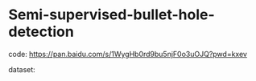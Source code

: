 # Semi-supervised-bullet-hole-detection

code: https://pan.baidu.com/s/1WygHb0rd9bu5njF0o3uOJQ?pwd=kxev

dataset: 
